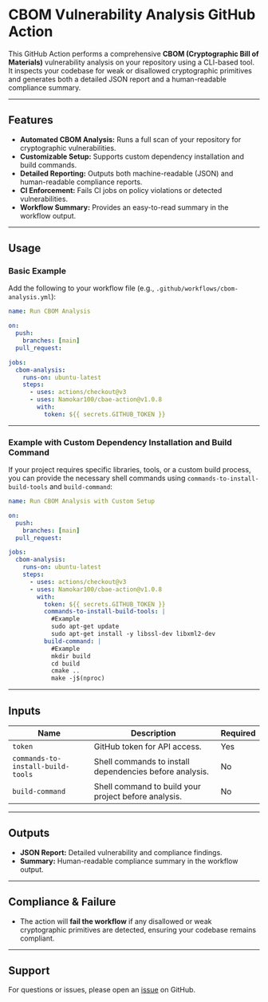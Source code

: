 # CBOM Vulnerability Analysis GitHub Action

This GitHub Action performs a comprehensive **CBOM (Cryptographic Bill of Materials)** vulnerability analysis on your repository using a CLI-based tool. It inspects your codebase for weak or disallowed cryptographic primitives and generates both a detailed JSON report and a human-readable compliance summary.

---

## Features

-  **Automated CBOM Analysis:** Runs a full scan of your repository for cryptographic vulnerabilities.
-  **Customizable Setup:** Supports custom dependency installation and build commands.
-  **Detailed Reporting:** Outputs both machine-readable (JSON) and human-readable compliance reports.
-  **CI Enforcement:** Fails CI jobs on policy violations or detected vulnerabilities.
-  **Workflow Summary:** Provides an easy-to-read summary in the workflow output.

---

## Usage

### Basic Example

Add the following to your workflow file (e.g., `.github/workflows/cbom-analysis.yml`):

```yaml
name: Run CBOM Analysis

on:
  push:
    branches: [main]
  pull_request:

jobs:
  cbom-analysis:
    runs-on: ubuntu-latest
    steps:
      - uses: actions/checkout@v3
      - uses: Namokar100/cbae-action@v1.0.8
        with:
          token: ${{ secrets.GITHUB_TOKEN }}
```

---

### Example with Custom Dependency Installation and Build Command

If your project requires specific libraries, tools, or a custom build process, you can provide the necessary shell commands using `commands-to-install-build-tools` and `build-command`:

```yaml
name: Run CBOM Analysis with Custom Setup

on:
  push:
    branches: [main]
  pull_request:

jobs:
  cbom-analysis:
    runs-on: ubuntu-latest
    steps:
      - uses: actions/checkout@v3
      - uses: Namokar100/cbae-action@v1.0.8
        with:
          token: ${{ secrets.GITHUB_TOKEN }}
          commands-to-install-build-tools: |
            #Example
            sudo apt-get update
            sudo apt-get install -y libssl-dev libxml2-dev
          build-command: |
            #Example
            mkdir build
            cd build
            cmake ..
            make -j$(nproc)
```

---

## Inputs

| Name                           | Description                                                                 | Required |
|---------------------------------|-----------------------------------------------------------------------------|----------|
| `token`                        | GitHub token for API access.                                                | Yes      |     
| `commands-to-install-build-tools` | Shell commands to install dependencies before analysis.                    | No       |    
| `build-command`                | Shell command to build your project before analysis.                        | No       |     

---

## Outputs

- **JSON Report:** Detailed vulnerability and compliance findings.
- **Summary:** Human-readable compliance summary in the workflow output.

---

## Compliance & Failure

- The action will **fail the workflow** if any disallowed or weak cryptographic primitives are detected, ensuring your codebase remains compliant.

---

## Support

For questions or issues, please open an [issue](https://github.com/Namokar100/cbae-action/issues) on GitHub.

